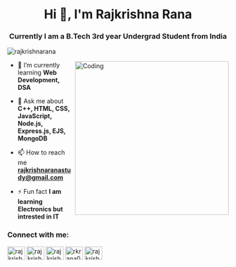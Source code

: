 <h1 align="center">Hi 👋, I'm Rajkrishna Rana</h1>
<h3 align="center">Currently I am a B.Tech 3rd year Undergrad Student from India</h3>

<p align="left"> <img src="https://komarev.com/ghpvc/?username=rajkrishnarana&label=Profile%20views&color=0e75b6&style=flat" alt="rajkrishnarana" /> </p>
<img align="right" alt="Coding" width="350" src="https://cdn.dribbble.com/users/1708816/screenshots/15637256/media/f9826f0af8a49462f048262a8502035b.gif">

- 🌱 I’m currently learning **Web Development, DSA**

- 💬 Ask me about **C++, HTML, CSS, JavaScript, Node.js, Express.js, EJS, MongoDB**

- 📫 How to reach me **rajkrishnaranastudy@gmail.com**

- ⚡ Fun fact **I am learning Electronics but intrested in IT**

<h3 align="left">Connect with me:</h3>
<p align="left">
<a href="https://twitter.com/rajkrishna_rana" target="blank"><img align="center" src="https://raw.githubusercontent.com/rahuldkjain/github-profile-readme-generator/master/src/images/icons/Social/twitter.svg" alt="rajkrishna_rana" height="30" width="40" /></a>
<a href="https://linkedin.com/in/rajkrishna rana" target="blank"><img align="center" src="https://raw.githubusercontent.com/rahuldkjain/github-profile-readme-generator/master/src/images/icons/Social/linked-in-alt.svg" alt="rajkrishna rana" height="30" width="40" /></a>
<a href="https://instagram.com/rajkrishnarana" target="blank"><img align="center" src="https://raw.githubusercontent.com/rahuldkjain/github-profile-readme-generator/master/src/images/icons/Social/instagram.svg" alt="rajkrishnarana" height="30" width="40" /></a>
<a href="https://www.leetcode.com/rkrana001" target="blank"><img align="center" src="https://raw.githubusercontent.com/rahuldkjain/github-profile-readme-generator/master/src/images/icons/Social/leet-code.svg" alt="rkrana001" height="30" width="40" /></a>
<a href="https://auth.geeksforgeeks.org/user/rajkrishnaranastudy1" target="blank"><img align="center" src="https://raw.githubusercontent.com/rahuldkjain/github-profile-readme-generator/master/src/images/icons/Social/geeks-for-geeks.svg" alt="rajkrishnaranastudy1" height="30" width="40" /></a>
</p>

